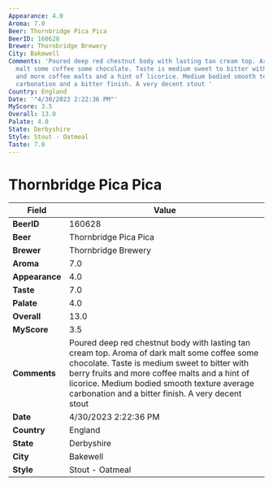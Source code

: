 ```yaml
---
Appearance: 4.0
Aroma: 7.0
Beer: Thornbridge Pica Pica
BeerID: 160628
Brewer: Thornbridge Brewery
City: Bakewell
Comments: 'Poured deep red chestnut body with lasting tan cream top. Aroma of dark
  malt some coffee some chocolate. Taste is medium sweet to bitter with berry fruits
  and more coffee malts and a hint of licorice. Medium bodied smooth texture average
  carbonation and a bitter finish. A very decent stout '
Country: England
Date: '"4/30/2023 2:22:36 PM"'
MyScore: 3.5
Overall: 13.0
Palate: 4.0
State: Derbyshire
Style: Stout - Oatmeal
Taste: 7.0
---
```


# Thornbridge Pica Pica

| Field         | Value |
|---------------|-------|
| **BeerID** | 160628 |
| **Beer** | Thornbridge Pica Pica |
| **Brewer** | Thornbridge Brewery |
| **Aroma** | 7.0 |
| **Appearance** | 4.0 |
| **Taste** | 7.0 |
| **Palate** | 4.0 |
| **Overall** | 13.0 |
| **MyScore** | 3.5 |
| **Comments** | Poured deep red chestnut body with lasting tan cream top. Aroma of dark malt some coffee some chocolate. Taste is medium sweet to bitter with berry fruits and more coffee malts and a hint of licorice. Medium bodied smooth texture average carbonation and a bitter finish. A very decent stout  |
| **Date** | 4/30/2023 2:22:36 PM |
| **Country** | England |
| **State** | Derbyshire |
| **City** | Bakewell |
| **Style** | Stout - Oatmeal |
